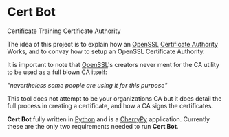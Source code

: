 Cert Bot
========

Certificate Training Certificate Authority 

The idea of this project is to explain how an [OpenSSL](http://www.openssl.org/) 
[Certificate Authority](http://www.openssl.org/docs/apps/ca.html#) Works, and 
to convay how to setup an OpenSSL Certificate Authority. 

It is important to note that [OpenSSL](http://www.openssl.org)'s creators never
ment for the CA utility to be used as a full blown CA itself: 

_"nevertheless some people are using it for this purpose"_

This tool does not attempt to be your organizations CA but it does detail the
full process in creating a certificate, and how a CA signs the certificates.

**Cert Bot** fully written in [Python](http://www.python.org/) and is a 
[CherryPy](http://www.cherrypy.org/) application. Currently these are the only 
two requirements needed to run **Cert Bot**. 
